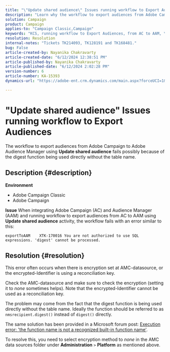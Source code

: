 ```yaml
---
title: "\"Update shared audience\" Issues running workflow to Export Audiences"
description: "Learn why the workflow to export audiences from Adobe Campaign to Adobe Audience Manager using Update shared audience fails."
solution: Campaign
product: Campaign
applies-to: "Campaign Classic,Campaign"
keywords: "KCS, running workflow to Export Audiences, from AC to AAM, \"update shared audience\" activity, Adobe Campaign Classic, Adobe Campaign"
resolution: Resolution
internal-notes: "Tickets TK214093, TK128191 and TK168481."
bug: False
article-created-by: Nayanika Chakravarty
article-created-date: "6/12/2024 12:38:51 PM"
article-published-by: Nayanika Chakravarty
article-published-date: "6/12/2024 2:02:28 PM"
version-number: 6
article-number: KA-15393
dynamics-url: "https://adobe-ent.crm.dynamics.com/main.aspx?forceUCI=1&pagetype=entityrecord&etn=knowledgearticle&id=9170e7b4-b828-ef11-840b-6045bd0065b6"

---
```

# "Update shared audience" Issues running workflow to Export Audiences


The workflow to export audiences from Adobe Campaign to Adobe Audience Manager using <b>Update shared audience</b> fails possibly because of the digest function being used directly without the table name.

## Description {#description}


<b>Environment</b>

- Adobe Campaign Classic
- Adobe Campaign


<b>Issue</b>
 When integrating Adobe Campaign (AC) and Audience Manager (AAM) and running workflow to export audiences from AC to AAM using <b>Update shared audience</b> activity, the workflow fails with an error similar to this:


```
exportToAAM    XTK-170016 You are not authorized to use SQL expressions. 'digest' cannot be processed.
```



## Resolution {#resolution}


This error often occurs when there is encryption set at AMC-datasource, or the encrypted-Identifier is using a reconciliation key.

Check the AMC-datasource and make sure to check the encryption (setting it to *none* sometimes helps). Note that the encrypted-Identifier cannot be used as a reconciliation key.

The problem may come from the fact that the digest function is being used directly without the table name. Ideally the function should be referred to as `nmsrecipient.digest()` instead of `digest()` directly.

The same solution has been provided in a Microsoft forum post: [Execution error: 'the function name is not a recognized built-in function name'](https://social.msdn.microsoft.com/Forums/sqlserver/en-US/66a6e3db-3ec6-4214-9d2f-a6a532a37db5/execution-error-the-function-name-is-not-a-recognized-builtin-function-name?forum=sqldatabaseengine).

To resolve this, you need to select encryption method to *none* in the AMC data sources folder under <b>Administration</b> `>`  <b>Platform</b> as mentioned above.
